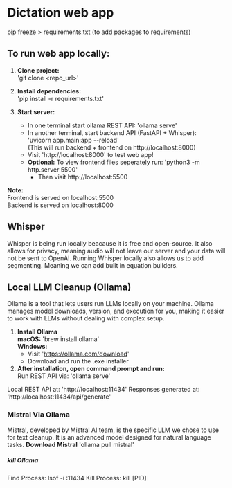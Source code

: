 # Dictation web app 

pip freeze > requirements.txt (to add packages to requirements)

## To run web app locally:

1. **Clone project:**  
    'git clone <repo_url>'

2. **Install dependencies:**  
    'pip install -r requirements.txt'

3. **Start server:**
    * In one terminal start ollama REST API:
        'ollama serve'
    * In another terminal, start backend API (FastAPI + Whisper):  
            'uvicorn app.main:app --reload'  
            (This will run backend + frontend on http://localhost:8000)
    * Visit 'http://localhost:8000' to test web app! 
    * **Optional:** To view frontend files seperately run: 
            'python3 -m http.server 5500'  
        * Then visit http://localhost:5500 

**Note:**  
Frontend is served on localhost:5500  
Backend is served on localhost:8000 

## Whisper
Whisper is being run locally beacause it is free and open-source. It also allows for privacy, meaning audio will not leave our server and your data will not be sent to OpenAI. Running Whisper locally also allows us to add segmenting. Meaning we can add built in equation builders. 

## Local LLM Cleanup (Ollama)
Ollama is a tool that lets users run LLMs locally on your machine. Ollama manages model downloads, version, and execution for you, making it easier to work with LLMs without dealing with complex setup.  
1. **Install Ollama**  
    **macOS:** 'brew install ollama'  
    **Windows:**  
    * Visit 'https://ollama.com/download'
    * Download and run the .exe installer
2. **After installation, open command prompt and run:**  
    Run REST API via: 'ollama serve'  
    
Local REST API at: 'http://localhost:11434'
Responses generated at: 'http://localhost:11434/api/generate'

### Mistral Via Ollama
Mistral, developed by Mistral AI team, is the specific LLM we chose to use for text cleanup. It is an advanced model designed for natural language tasks. 
    **Download Mistral**
        'ollama pull mistral'

##### kill Ollama
Find Process: lsof -i :11434
Kill Process: kill [PID]

